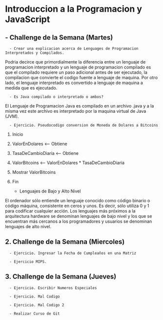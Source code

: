 # Introduccion a la Programacion y JavaScript

## - Challenge de la Semana (Martes)

      - Crear una explicacion acerca de Lenguages de Programacion Interpretados y Compilados.

Podria decirce que primordialmente la diferencia entre un lenguaje de programacion interpretado y un lenguaje de programacion compilado es que el compilado requiere un paso adicional antes de ser ejecutado, la compilacion que convierte el codigo fuente a lenguaje de maquina. Por otro lado, el lenguaje interpretado es convertido a lenguaje de maquina a medida que es ejecutado.

      - Es Java compilado o interpretado o ambos? 

El Lenguaje de Programacion Java es compilado en un archivo .java y a la misma vez este archivo es interpretado por la maquina virtual de Java (JVM).

      - Ejercicio. Pseudocodigo conversion de Moneda de Dolares a Bitcoins

1. Inicio
2. ValorEnDolares <-- Obtiene
3. TasaDeCambioDiaria <-- Obtiene
4. ValorBitcoins <-- ValorEnDolares * TasaDeCambioDiaria
5. Mostrar ValorBitcoins
6. Fin

      - Lenguajes de Bajo y Alto Nivel

El ordenador sólo entiende un lenguaje conocido como código binario o código máquina, consistente en ceros y unos. Es decir, sólo utiliza 0 y 1 para codificar cualquier acción.
Los lenguajes más próximos a la arquitectura hardware se denominan lenguajes de bajo nivel y los que se encuentran más cercanos a los programadores y usuarios se denominan lenguajes de alto nivel.

## 2. Challenge de la Semana (Miercoles)

      - Ejercicio. Ingresar la Fecha de Cumpleaños en una Matriz

      - Ejercicio MIPS.

## 3. Challenge de la Semana (Jueves)

      - Ejercicio. Escribir Numeros Especiales

      - Ejercicio. Mal Codigo

      - Ejercicio. Mal Codigo 2

      - Realizar Curso de Git